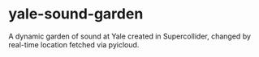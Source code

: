 # yale-sound-garden
 A dynamic garden of sound at Yale created in Supercollider, changed by real-time location fetched via pyicloud.
